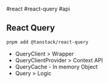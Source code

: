 #react 
#react-query
#api 

## React Query


```bash
pnpm add @tanstack/react-query
```

- QueryClient > Wrapper
- QueryClientProvider > Context API
- QueryCache - In memory Object
- Query > Logic
